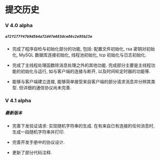# 提交历史

### V 4.0 alpha

##### `a72f177f47b9d5b4a72d47e683dce86c2e95b23e`

- 完成了程序自检与初始化部分的功能, 包括: 配置文件初始化, rsa 密钥对初始化, MySQL 数据库连接初始化, 线程池初始化, tcp 初始化与日志初始化.

- 完成了主线程处理函数除消息处理之外的其他功能. 完成部分主要是主线程功能的初始化与运行, 如与客户端的连接与断开, 以及时间轮定时器的功能等.

- 能够与客户端建立连接, 能够简单接受来自客户端的部分请求消息并分辨其类型. 但详细的通信协议尚未完善.

### V 4.1 alpha

##### 最新版本

- 完善下发验证请求: 实现随机字符串的生成. 在有来自已有连接的任何消息时, 生成一段随机字符串并打印.

- 完善开发手册中的协议设计.

- 更新了部分代码注释.